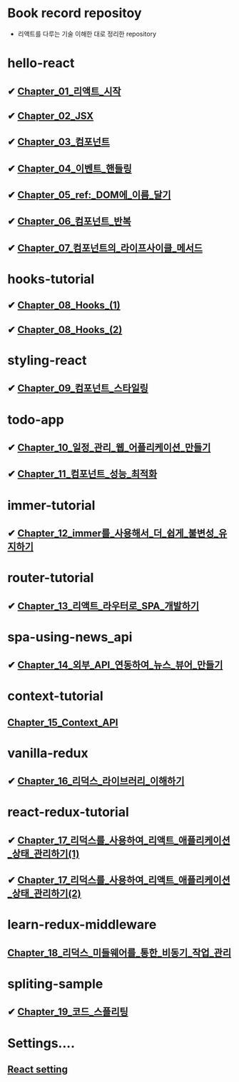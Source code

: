 # Book record repositoy

- 리액트를 다루는 기술 이해한 대로 정리한 repository

# hello-react

## ✔ [Chapter_01\_리액트\_시작](https://github.com/dongwonnn/learning-react/blob/main/summaries/Chapter%2001.md)

## ✔ [Chapter_02_JSX](https://github.com/dongwonnn/learning-react/blob/main/summaries/Chapter%2002.md)

## ✔ [Chapter_03\_컴포넌트](https://github.com/dongwonnn/learning-react/blob/main/summaries/Chapter%2003.md)

## ✔ [Chapter_04\_이벤트\_핸들링](https://github.com/dongwonnn/learning-react/blob/main/summaries/Chapter%2004.md)

## ✔ [Chapter_05_ref:\_DOM에\_이름\_달기](https://github.com/dongwonnn/learning-react/blob/main/summaries/Chapter%2005.md)

## ✔ [Chapter_06\_컴포넌트\_반복](https://github.com/dongwonnn/learning-react/blob/main/summaries/Chapter%2006.md)

## ✔ [Chapter_07\_컴포넌트의\_라이프사이클\_메서드](https://github.com/dongwonnn/learning-react/blob/main/summaries/Chapter%2007.md)

# hooks-tutorial

## ✔ [Chapter_08_Hooks\_(1)](<https://github.com/dongwonnn/learning-react/blob/main/summaries/Chapter%2008%20(1).md>)

## ✔ [Chapter_08_Hooks\_(2)](<https://github.com/dongwonnn/learning-react/blob/main/summaries/Chapter%2008%20(2).md>)

# styling-react

## ✔ [Chapter_09\_컴포넌트\_스타일링](https://github.com/dongwonnn/learning-react/blob/main/summaries/Chapter%2009.md)

# todo-app

## ✔ [Chapter_10\_일정\_관리\_웹\_어플리케이션\_만들기](https://github.com/dongwonnn/learning-react/blob/main/summaries/Chapter%2010.md)

## ✔ [Chapter_11\_컴포넌트\_성능\_최적화](https://github.com/dongwonnn/learning-react/blob/main/summaries/Chapter%2011.md)

# immer-tutorial

## ✔ [Chapter_12_immer를\_사용해서\_더\_쉽게\_불변성\_유지하기](https://github.com/dongwonnn/learning-react/blob/main/summaries/Chapter%2012.md)

# router-tutorial

## ✔ [Chapter_13\_리액트\_라우터로\_SPA\_개발하기](https://github.com/dongwonnn/learning-react/blob/main/summaries/Chapter%2013.md)

# spa-using-news_api

## ✔ [Chapter_14\_외부\_API\_연동하여\_뉴스\_뷰어\_만들기](https://github.com/dongwonnn/learning-react/blob/main/summaries/Chapter%2014.md)

# context-tutorial

## [Chapter_15_Context_API](https://github.com/dongwonnn/learning-react/blob/main/summaries/Chapter%2015.md)

# vanilla-redux

## ✔ [Chapter_16\_리덕스\_라이브러리\_이해하기](https://github.com/dongwonnn/learning-react/blob/main/summaries/Chapter%2016.md)

# react-redux-tutorial

## ✔ [Chapter_17\_리덕스를\_사용하여\_리액트\_애플리케이션\_상태\_관리하기(1)](<https://github.com/dongwonnn/learning-react/blob/main/summaries/Chapter%2017%20(1).md>)

## ✔ [Chapter_17\_리덕스를\_사용하여\_리액트\_애플리케이션\_상태\_관리하기(2)](<https://github.com/dongwonnn/learning-react/blob/main/summaries/Chapter%2017%20(2).md>)

# learn-redux-middleware

## [Chapter_18\_리덕스\_미들웨어를\_통한\_비동기\_작업\_관리](https://github.com/dongwonnn/learning-react/blob/main/summaries/Chapter%2018.md)

# spliting-sample

## ✔ [Chapter_19\_코드\_스플리팅](https://github.com/dongwonnn/learning-react/blob/main/summaries/Chapter%2019.md)

# Settings....

## [React setting](https://github.com/dongwonnn/learning-react/blob/main/summaries/Settings.md)
